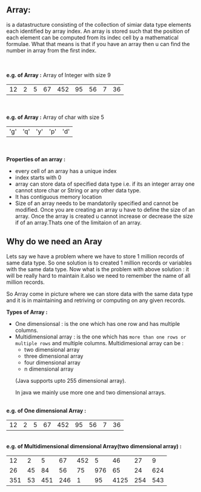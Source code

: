 <h2>Array:</h2>
is a datastructure consisting of the collection of simiar data type elements each identified by array index. An array is stored
such that the position of each element can be computed from its indec cell by a mathematical formulae. What that means is that
if you have an array then u can find the number in array from the first index.

<br><br>
<b>e.g. of Array :</b> Array of Integer with size 9 
<table>
  <tr>
    <td>
           12
    </td>
     <td>
           2
    </td>
     <td>
           5
    </td>  
    <td>
           67
    </td>
    <td>
          452
    </td>
     <td>
           95
    </td>   
    <td>
           56
    </td>
    <td>
           7
    </td>
     <td>
           36
    </td>    
  </tr>
</table>


<br><br>
<b>e.g. of Array :</b> Array of char with size 5
<table>
  <tr>
    <td>
           'g'
    </td>
     <td>
           'q'
    </td>
     <td>
           'y'
    </td>  
    <td>
           'p'
    </td>
    <td>
          'd'
    </td>
  </tr>
</table>

<br><br>
<b>Properties of an array :</b>
  - every cell of an array has a unique index
  - index starts with 0
  - array can store data of specified data type i.e. if its an integer array one cannot store char or String or 
  any other data type.
  - It has contiguous memory location
  - Size of an array needs to be mandatorily specified and cannot be modified. Once you are creating an array u have to define
  the size of an array. Once the array is created u cannot increase or decrease the size if of an array.Thats one of the 
  limitaion of an array.
  
  
   <h2> Why do we need an Aray </h2>
  <p>Lets say we have a problem where we have to store 1 million records of same data type. So one solution is to created 1     
  million records or variables with the same data type. 
  Now what is the problem with above solution : it will be really hard to maintain it.also we need to remember the name of all 
  million records.</p>
  <p>So Array come in picture where we can store data with the same data type and it is in maintaining and retriving or 
  computing on any given records. </p>
  
  <b>Types of Array : </b>
  - One dimensionsal : is the one which has one row and has multiple columns.
  - Multidimensional array : is the one which has `more than one rows or multiple rows` and multiple columns.
    Multidimesional array can be :
      - two dimensional array
      - three dimensional array
      - four dimensional array
      - n dimensional array
    </p>(Java supports upto 255 dimensional array). </p>
    <p>In java we mainly use more one and two dimensional arrays.</p>
    
    
<br>
<b>e.g. of One dimensional Array :</b> 
<table>
  <tr>
    <td>
           12
    </td>
     <td>
           2
    </td>
     <td>
           5
    </td>  
    <td>
           67
    </td>
    <td>
          452
    </td>
     <td>
           95
    </td>   
    <td>
           56
    </td>
    <td>
           7
    </td>
     <td>
           36
    </td>    
  </tr>
</table>


<br>
<b>e.g. of Multidimensional dimensional Array(two dimensional array) :</b> 
<table>
  <tr>
    <td>
           12
    </td>
     <td>
           2
    </td>
     <td>
           5
    </td>  
    <td>
           67
    </td>
    <td>
          452
    </td>
     <td>
           5
    </td>   
    <td>
           46
    </td>
    <td>
           27
    </td>
     <td>
           9
    </td>    
  </tr>
  <tr>
    <td>
           26
    </td>
     <td>
           45
    </td>
     <td>
           84
    </td>  
    <td>
           56
    </td>
    <td>
          75
    </td>
     <td>
           976
    </td>   
    <td>
           65
    </td>
    <td>
           24
    </td>
     <td>
           624
    </td>    
  </tr>
   <tr>
    <td>
           351
    </td>
     <td>
           53
    </td>
     <td>
           451
    </td>  
    <td>
           246
    </td>
    <td>
          1
    </td>
     <td>
           95
    </td>   
    <td>
           4125
    </td>
    <td>
           254
    </td>
     <td>
           543
    </td>    
  </tr>
</table>


